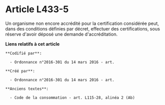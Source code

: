 # Article L433-5

Un organisme non encore accrédité pour la certification considérée peut, dans des conditions définies par décret, effectuer
des certifications, sous réserve d'avoir déposé une demande d'accréditation.

**Liens relatifs à cet article**

	**Codifié par**:

	  - Ordonnance n°2016-301 du 14 mars 2016 - art.

	**Créé par**:

	  - Ordonnance n°2016-301 du 14 mars 2016 - art.

	**Anciens textes**:

	  - Code de la consommation - art. L115-28, alinéa 2 (Ab)
